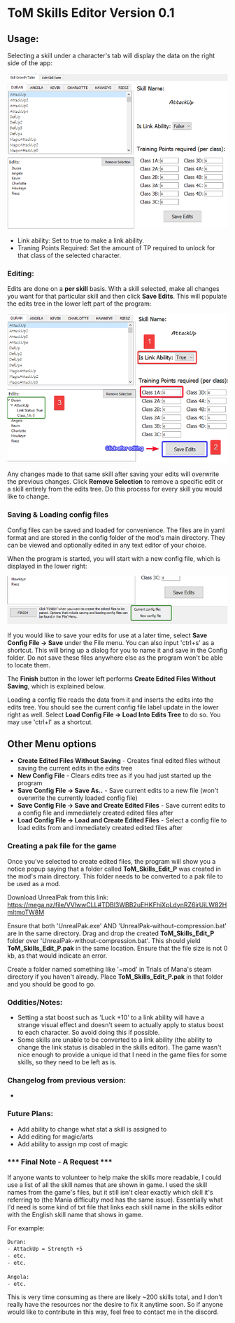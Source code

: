 # ToM Skills Editor Version 0.1

## Usage:
Selecting a skill under a character's tab will display the data on the right side of the
app:

![Update data on selection of skill](https://github.com/pyroll/ToM-Skills-Editor/blob/master/img/img_for_readme/data_on_selection.png)

* Link ability: Set to true to make a link ability.
* Traning Points Required: Set the amount of TP required to unlock for that class of the selected character.

### Editing:
Edits are done on a **per skill** basis. With a skill selected, make all changes you want for that particular skill and then click **Save Edits**.
This will populate the edits tree in the lower left part of the program:

![Adding edits to the edits tree](https://github.com/pyroll/ToM-Skills-Editor/blob/master/img/img_for_readme/add_edit_to_tree.png)

Any changes made to that same skill after saving your edits will overwrite the previous changes. Click **Remove Selection** to remove a
specific edit or a skill entirely from the edits tree. Do this process for every skill you would like to change.

### Saving & Loading config files
Config files can be saved and loaded for convenience. The files are in yaml format and are stored in the config folder of the mod's main directory.
They can be viewed and optionally edited in any text editor of your choice.

When the program is started, you will start with a new config file, which is displayed in the lower right:

![display current config](https://github.com/pyroll/ToM-Skills-Editor/blob/master/img/img_for_readme/display_current_config.png)

If you would like to save your edits for use at a later time, select **Save Config File -> Save** under the File menu. You can also input 'ctrl+s'
as a shortcut. This will bring up a dialog for you to name it and save in the Config folder. Do not save these files anywhere else as the program
won't be able to locate them.

The **Finish** button in the lower left performs **Create Edited Files Without Saving**, which is explained below.

Loading a config file reads the data from it and inserts the edits into the edits tree. You should see the current config file label update in the
lower right as well. Select **Load Config File -> Load Into Edits Tree** to do so. You may use 'ctrl+l' as a shortcut.

## Other Menu options
* **Create Edited Files Without Saving** - Creates final edited files without saving the current edits in the edits tree
* **New Config File** - Clears edits tree as if you had just started up the program
* **Save Config File -> Save As..** - Save current edits to a new file (won't overwrite the currently loaded config file)
* **Save Config File -> Save and Create Edited Files** - Save current edits to a config file and immediately created edited files after
* **Load Config File -> Load and Create Edited Files** - Select a config file to load edits from and immediately created edited files after

### Creating a pak file for the game
Once you've selected to create edited files, the program will show you a notice popup saying that a folder called **ToM_Skills_Edit_P** was created in the mod's main directory. This folder needs to be converted to a pak file to be used as a mod.

Download UnrealPak from this link: https://mega.nz/file/VVlwwCLL#TDBl3WBB2uEHKFhiXpLdynRZ6irUiLW82HmltmoTW8M

Ensure that both 'UnrealPak.exe' AND 'UnrealPak-without-compression.bat' are in the same directory. Drag and drop the created **ToM_Skills_Edit_P** folder over 'UnrealPak-without-compression.bat'. This should yield **ToM_Skills_Edit_P.pak** in the same location. Ensure that the file size is not 0 kb, as that would indicate an error.

Create a folder named something like '~mod' in Trials of Mana's steam directory if you haven't already. Place **ToM_Skills_Edit_P.pak** in that folder and you should be good to go.

### Oddities/Notes:
- Setting a stat boost such as 'Luck +10' to a link ability will have a strange
    visual effect and doesn't seem to actually apply to status boost to each character.
    So avoid doing this if possible.
- Some skills are unable to be converted to a link ability (the ability to change
    the link status is disabled in the skills editor). The game wasn't nice enough
    to provide a unique id that I need in the game files for some skills, so they
    need to be left as is.

### Changelog from previous version:
- 

### Future Plans:
- Add ability to change what stat a skill is assigned to
- Add editing for magic/arts
- Add ability to assign mp cost of magic

### *** Final Note - A Request ***
If anyone wants to volunteer to help make the skills more readable, I could use a list of
all the skill names that are shown in game. I used the skill names from the game's files, but
it still isn't clear exactly which skill it's referring to (the Mania difficulty mod has
the same issue). Essentially what I'd need is some kind of txt file that links each skill
name in the skills editor with the English skill name that shows in game.

For example:

    Duran:
    - AttackUp = Strength +5
    - etc.
    - etc.

    Angela:
    - etc.

This is very time consuming as there are likely ~200 skills total, and I don't really have
the resources nor the desire to fix it anytime soon. So if anyone would like to contribute
in this way, feel free to contact me in the discord.
